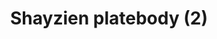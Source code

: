 ---
layout: item
title: Shayzien platebody (2)
item-id: 13366
datatable: true
id: 13366
name: "Shayzien platebody (2)"
members: true
lowalch: 20
highalch: 30
examine: "Dress like a tier 2 Shayzien soldier."
monsters:
  - id: 6907
    name: "Soldier (tier 2)"
    members: true
    combat_level: 48
    wiki_url: "https://oldschool.runescape.wiki/w/Soldier_(tier_2)"
    drops:
      - quantity: "1"
        rarity: 1
        drop_requirements: null
---